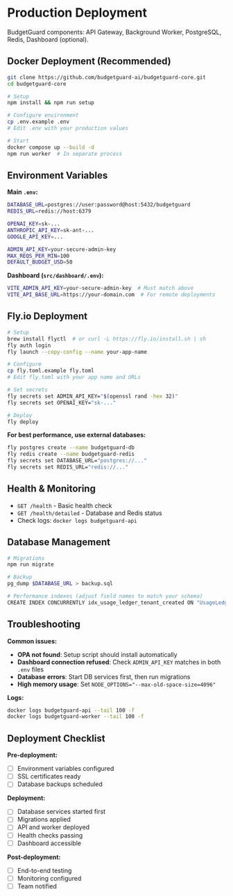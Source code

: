 # Production Deployment

BudgetGuard components: API Gateway, Background Worker, PostgreSQL, Redis, Dashboard (optional).

## Docker Deployment (Recommended)

```bash
git clone https://github.com/budgetguard-ai/budgetguard-core.git
cd budgetguard-core

# Setup
npm install && npm run setup

# Configure environment
cp .env.example .env
# Edit .env with your production values

# Start
docker compose up --build -d
npm run worker  # In separate process
```

## Environment Variables

**Main `.env`:**
```bash
DATABASE_URL=postgres://user:password@host:5432/budgetguard
REDIS_URL=redis://host:6379

OPENAI_KEY=sk-...
ANTHROPIC_API_KEY=sk-ant-...
GOOGLE_API_KEY=...

ADMIN_API_KEY=your-secure-admin-key
MAX_REQS_PER_MIN=100
DEFAULT_BUDGET_USD=50
```

**Dashboard (`src/dashboard/.env`):**
```bash
VITE_ADMIN_API_KEY=your-secure-admin-key  # Must match above
VITE_API_BASE_URL=https://your-domain.com  # For remote deployments
```

## Fly.io Deployment

```bash
# Setup
brew install flyctl  # or curl -L https://fly.io/install.sh | sh
fly auth login
fly launch --copy-config --name your-app-name

# Configure
cp fly.toml.example fly.toml
# Edit fly.toml with your app name and URLs

# Set secrets
fly secrets set ADMIN_API_KEY="$(openssl rand -hex 32)"
fly secrets set OPENAI_KEY="sk-..."

# Deploy
fly deploy
```

**For best performance, use external databases:**
```bash
fly postgres create --name budgetguard-db
fly redis create --name budgetguard-redis
fly secrets set DATABASE_URL="postgres://..."
fly secrets set REDIS_URL="redis://..."
```

## Health & Monitoring

- `GET /health` - Basic health check
- `GET /health/detailed` - Database and Redis status
- Check logs: `docker logs budgetguard-api`

## Database Management

```bash
# Migrations
npm run migrate

# Backup
pg_dump $DATABASE_URL > backup.sql

# Performance indexes (adjust field names to match your schema)
CREATE INDEX CONCURRENTLY idx_usage_ledger_tenant_created ON "UsageLedger"(tenant, created_at);
```

## Troubleshooting

**Common issues:**
- **OPA not found**: Setup script should install automatically
- **Dashboard connection refused**: Check `ADMIN_API_KEY` matches in both `.env` files
- **Database errors**: Start DB services first, then run migrations
- **High memory usage**: Set `NODE_OPTIONS="--max-old-space-size=4096"`

**Logs:**
```bash
docker logs budgetguard-api --tail 100 -f
docker logs budgetguard-worker --tail 100 -f
```

## Deployment Checklist

**Pre-deployment:**
- [ ] Environment variables configured
- [ ] SSL certificates ready
- [ ] Database backups scheduled

**Deployment:**
- [ ] Database services started first
- [ ] Migrations applied
- [ ] API and worker deployed
- [ ] Health checks passing
- [ ] Dashboard accessible

**Post-deployment:**
- [ ] End-to-end testing
- [ ] Monitoring configured
- [ ] Team notified